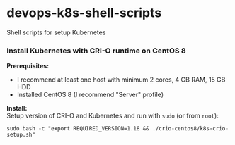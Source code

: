 # devops-k8s-shell-scripts
Shell scripts for setup Kubernetes


### Install Kubernetes with CRI-O runtime on CentOS 8

**Prerequisites:**
* I recommend at least one host with minimum 2 cores, 4 GB RAM, 15 GB HDD  
* Installed CentOS 8 (I recommend "Server" profile)

**Install:**  
Setup version of CRI-O and Kubernetes and run with `sudo` (or from `root`):

    sudo bash -c "export REQUIRED_VERSION=1.18 && ./crio-centos8/k8s-crio-setup.sh"
